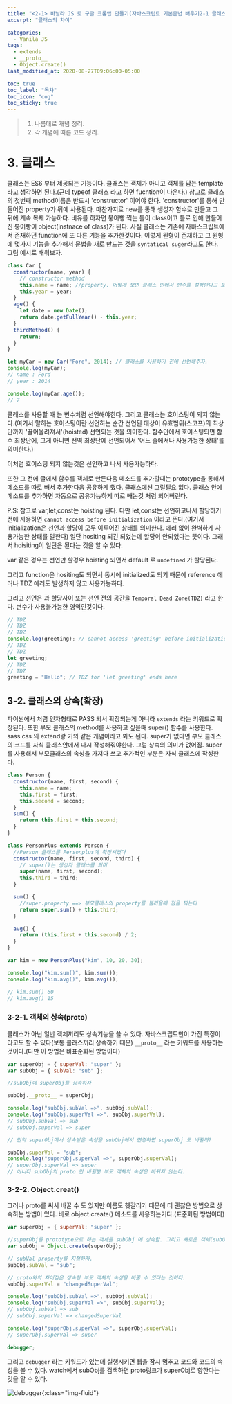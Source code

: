 ```yaml
---
title: "<2-1> 바닐라 JS 로 구글 크롬앱 만들기(자바스크립트 기본문법 배우기2-1 클래스)"
excerpt: "클래스의 차이"

categories:
  - Vanila JS
tags:
  - extends
  - __proto__
  - Object.create()
last_modified_at: 2020-08-27T09:06:00-05:00

toc: true
toc_label: "목차"
toc_icon: "cog"
toc_sticky: true
---
```


> 1. 나름대로 개념 정리.
> 2. 각 개념에 따른 코드 정리.

# 3. 클래스

클래스는 ES6 부터 제공되는 기능이다. 클래스는 객체가 아니고 객체를 담는 template 라고 생각하면 된다.(근데 typeof 클래스 라고 하면 fucntion이 나온다.) 참고로 클래스의 첫번째 method이름은 반드시 'constructor' 이어야 한다. 'constructor'를 통해 만들어진 property가 뒤에 사용된다. 마찬가지로 new를 통해 생성자 함수로 만들고 그 뒤에 계속 복제 가능하다. 비유를 하자면 붕어빵 찍는 틀이 class이고 틀로 인해 만들어진 붕어빵이 object(instnace of class)가 된다. 사실 클래스는 기존에 자바스크립트에서 존재하던 function에 또 다른 기능을 추가한것이다. 이렇게 원형이 존재하고 그 원형에 몇가지 기능을 추가해서 문법을 새로 만드는 것을 `syntatical suger`라고도 한다. 그럼 예시로 배워보자.

```javascript
class Car {
  constructor(name, year) {
    // constructor method
    this.name = name; //property. 어떻게 보면 클래스 안에서 변수를 설정한다고 보면 될 것 같다.
    this.year = year;
  }
  age() {
    let date = new Date();
    return date.getFullYear() - this.year;
  }
  thirdMethod() {
    return;
  }
}

let myCar = new Car("Ford", 2014); // 클래스를 사용하기 전에 선언해주자.
console.log(myCar);
// name : Ford
// year : 2014

console.log(myCar.age());
// 7
```

클래스를 사용할 때 는 변수처럼 선언해야한다. 그리고 클래스는 호이스팅이 되지 않는다.(여기서 말하는 호이스팅이란 선언하는 순간 선언된 대상이 유효범위(스코프)의 최상단까지 '끌어올려져서'(hoisted) 선언되는 것을 의미한다. 함수안에서 호이스팅되면 함수 최상단에, 그게 아니면 전역 최상단에 선언되어서 '어느 줄에서나 사용가능한 상태'를 의미한다.)

이처럼 호이스팅 되지 않는것은 선언하고 나서 사용가능하다.

또한 그 전에 글에서 함수를 객체로 만든다음 메소드를 추가할때는 prototype을 통해서 메소드를 따로 빼서 추가한다음 공유하게 했다. 클래스에선 그럴필요 없다. 클래스 안에 메소드를 추가하면 자동으로 공유가능하게 따로 빼논것 처럼 되어버린다.

P.S: 참고로 var,let,const는 hoisting 된다. 다만 let,const는 선언하고나서 할당하기 전에 사용하면 `cannot access before initialization` 이라고 뜬다.(여기서 initialization은 선언과 할당이 모두 이루어진 상태를 의미한다. 에러 없이 완벽하게 사용가능한 상태를 말한다) 일단 hositing 되긴 되었는데 할당이 안되었다는 뜻이다. 그래서 hoisiting이 일단은 된다는 것을 알 수 있다.

var 같은 경우는 선언만 할경우 hoisting 되면서 default 로 `undefined` 가 할당된다.

그리고 function은 hositing도 되면서 동시에 initialized도 되기 때문에 reference 에러나 TDZ 에러도 발생하지 않고 사용가능하다.

그리고 선언은 과 할당사이 또는 선언 전의 공간을 `Temporal Dead Zone(TDZ)` 라고 한다. 변수가 사용불가능한 영역인것이다.

```javascript
// TDZ
// TDZ
// TDZ
console.log(greeting); // cannot access 'greeting' before initialization
// TDZ
// TDZ
let greeting;
// TDZ
// TDZ
greeting = "Hello"; // TDZ for 'let greeting' ends here
```

## 3-2. 클래스의 상속(확장)

파이썬에서 처럼 인자형태로 PASS 되서 확장되는게 아니라 `extends` 라는 키워드로 확장된다. 또한 부모 클래스의 method를 사용하고 싶을때 super() 함수를 사용한다. sass css 의 extend랑 거의 같은 개념이라고 봐도 된다. super가 없다면 부모 클래스의 코드를 자식 클래스안에서 다시 작성해줘야한다. 그럼 상속의 의미가 없어짐. super를 사용해서 부모클래스의 속성을 가져다 쓰고 추가적인 부분은 자식 클래스에 작성한다.

```javascript
class Person {
  constructor(name, first, second) {
    this.name = name;
    this.first = first;
    this.second = second;
  }
  sum() {
    return this.first + this.second;
  }
}

class PersonPlus extends Person {
  //Person 클래스를 Personplus에 확장시켰다
  constructor(name, first, second, third) {
    // super()는 생성자 클래스를 의미
    super(name, first, second);
    this.third = third;
  }

  sum() {
    //super.property ==> 부모클래스의 property를 불러올때 점을 찍는다
    return super.sum() + this.third;
  }

  avg() {
    return (this.first + this.second) / 2;
  }
}

var kim = new PersonPlus("kim", 10, 20, 30);

console.log("kim.sum()", kim.sum());
console.log("kim.avg()", kim.avg());

// kim.sum() 60
// kim.avg() 15
```

### 3-2-1. 객체의 상속(**proto**)

클래스가 아닌 일반 객체끼리도 상속기능을 쓸 수 있다. 자바스크립트만이 가진 특징이라고도 할 수 있다(보통 클래스끼리 상속하기 때문) `__proto__` 라는 키워드를 사용하는 것이다.(다만 이 방법은 비표준화된 방법이다)

```javascript
var superObj = { superVal: "super" };
var subObj = { subVal: "sub" };

//subObj에 superObj를 상속하자

subObj.__proto__ = superObj;

console.log("subObj.subVal =>", subObj.subVal);
console.log("subObj.superVal =>", subObj.superVal);
// subObj.subVal => sub
// subObj.superVal => super

// 만약 superObj에서 상속받은 속성을 subObj에서 변경하면 superObj 도 바뀔까?

subObj.superVal = "sub";
console.log("superObj.superVal =>", superObj.superVal);
// superObj.superVal => super
// 아니다 subObj의 proto 만 바뀔뿐 부모 객체의 속성은 바뀌지 않는다.
```

### 3-2-2. Object.creat()

그러나 proto를 써서 바꿀 수 도 있지만 이름도 헷갈리기 때문에 더 괜찮은 방법으로 상속하는 방법이 있다. 바로 object.create() 메소드를 사용하는거다.(표준화된 방법이다)

```javascript
var superObj = { superVal: "super" };

//superObj를 prototype으로 하는 객체를 subObj 에 상속함. 그리고 새로운 객체(subOjb)를 만들어 냄
var subObj = Object.create(superObj);

// subVal property를 지정하자.
subObj.subVal = "sub";

// proto와의 차이점은 상속한 부모 객체의 속성을 바꿀 수 있다는 것이다.
subObj.superVal = "changedSuperVal";

console.log("subObj.subVal =>", subObj.subVal);
console.log("subObj.superVal =>", subObj.superVal);
// subObj.subVal => sub
// subObj.superVal => changedSuperVal

console.log("superObj.superVal =>", superObj.superVal);
// superObj.superVal => super

debugger;
```

그리고 `debugger` 라는 키워드가 있는데 실행시키면 웹을 잠시 멈추고 코드와 코드의 속성을 볼 수 있다.
watch에서 subObj를 검색하면 proto링크가 superObj로 향한다는 것을 알 수 있다.

![debugger](https://yeonghunko.github.io/assets/img/vanila/debugger.png){:class="img-fluid"}
